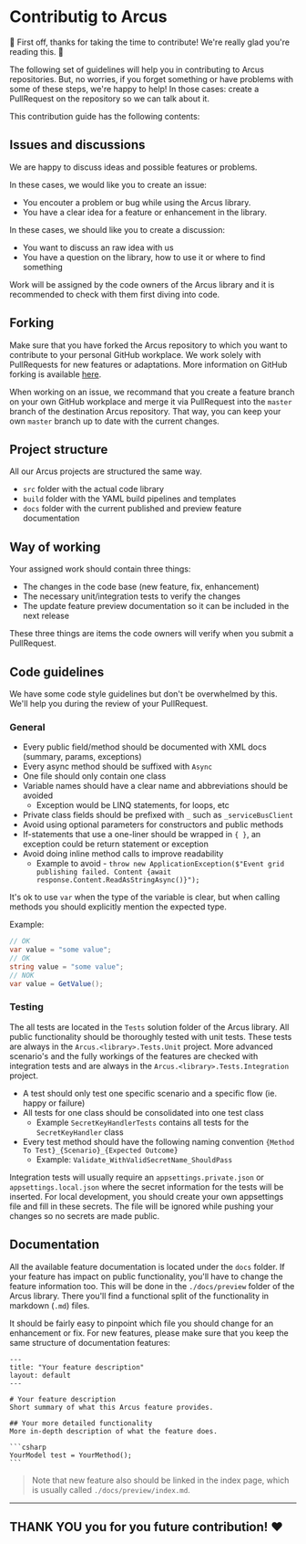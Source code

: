 # Contributig to Arcus
🎉 First off, thanks for taking the time to contribute! We're really glad you're reading this. 🎉

The following set of guidelines will help you in contributing to  Arcus repositories.
But, no worries, if you forget something or have problems with some of these steps, we're happy to help! In those cases: create a PullRequest on the repository so we can talk about it.

This contribution guide has the following contents:

## Issues and discussions
We are happy to discuss ideas and possible features or problems.

In these cases, we would like you to create an issue:
- You encouter a problem or bug while using the Arcus library.
- You have a clear idea for a feature or enhancement in the library.

In these cases, we should like you to create a discussion:
- You want to discuss an raw idea with us
- You have a question on the library, how to use it or where to find something

Work will be assigned by the code owners of the Arcus library and it is recommended to check with them first diving into code.

## Forking
Make sure that you have forked the Arcus repository to which you want to contribute to your personal GitHub workplace. We work solely with PullRequests for new features or adaptations.
More information on GitHub forking is available [here](https://guides.github.com/activities/forking/).

When working on an issue, we recommand that you create a feature branch on your own GitHub workplace and merge it via PullRequest into the `master` branch of the destination Arcus repository.
That way, you can keep your own `master` branch up to date with the current changes.

## Project structure
All our Arcus projects are structured the same way.

- `src` folder with the actual code library
- `build` folder with the YAML build pipelines and templates
- `docs` folder with the current published and preview feature documentation

## Way of working
Your assigned work should contain three things:
- The changes in the code base (new feature, fix, enhancement)
- The necessary unit/integration tests to verify the changes
- The update feature preview documentation so it can be included in the next release

These three things are items the code owners will verify when you submit a PullRequest.

## Code guidelines
We have some code style guidelines but don't be overwhelmed by this. We'll help you during the review of your PullRequest.

### General
- Every public field/method should be documented with XML docs (summary, params, exceptions)
- Every async method should be suffixed with `Async`
- One file should only contain one class
- Variable names should have a clear name and abbreviations should be avoided
  - Exception would be LINQ statements, for loops, etc
- Private class fields should be prefixed with `_` such as `_serviceBusClient`
- Avoid using optional parameters for constructors and public methods
- If-statements that use a one-liner should be wrapped in `{ }`, an exception could be return statement or exception
- Avoid doing inline method calls to improve readability
  - Example to avoid - `throw new ApplicationException($"Event grid publishing failed. Content {await response.Content.ReadAsStringAsync()}");`

It's ok to use `var` when the type of the variable is clear, but when calling methods you should explicitly mention the expected type.

Example:
```csharp
// OK
var value = "some value";
// OK
string value = "some value";
// NOK
var value = GetValue();
```

### Testing
The all tests are located in the `Tests` solution folder of the Arcus library. All public functionality should be thoroughly tested with unit tests. These tests are always in the `Arcus.<library>.Tests.Unit` project. More advanced scenario's and the fully workings of the features are checked with integration tests and are always in the `Arcus.<library>.Tests.Integration` project. 

- A test should only test one specific scenario and a specific flow (ie. happy or failure)
- All tests for one class should be consolidated into one test class
  - Example `SecretKeyHandlerTests` contains all tests for the `SecretKeyHandler` class
- Every test method should have the following naming convention `{Method To Test}_{Scenario}_{Expected Outcome}`
  - Example: `Validate_WithValidSecretName_ShouldPass`

Integration tests will usually require an `appsettings.private.json` or `appsettings.local.json` where the secret information for the tests will be inserted.
For local development, you should create your own appsettings file and fill in these secrets. The file will be ignored while pushing your changes so no secrets are made public.

## Documentation
All the available feature documentation is located under the `docs` folder. If your feature has impact on public functionality, you'll have to change the feature information too.
This will be done in the `./docs/preview` folder of the Arcus library. There you'll find a functional split of the functionality in markdown (`.md`) files.

It should be fairly easy to pinpoint which file you should change for an enhancement or fix. 
For new features, please make sure that you keep the same structure of documentation features:

````
---
title: "Your feature description"
layout: default
---

# Your feature description
Short summary of what this Arcus feature provides.

## Your more detailed functionality
More in-depth description of what the feature does.

```csharp
YourModel test = YourMethod(); 
```
````

> Note that new feature also should be linked in the index page, which is usually called `./docs/preview/index.md`.

___
## THANK YOU you for you future contribution! ♥
